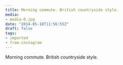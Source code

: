 ```yaml
---
title: Morning commute. British countryside style.
media:
- media-0.jpg
date: "2014-05-18T11:56:55Z"
draft: false
tags:
- imported
- from-instagram
---
```

Morning commute. British countryside style.
